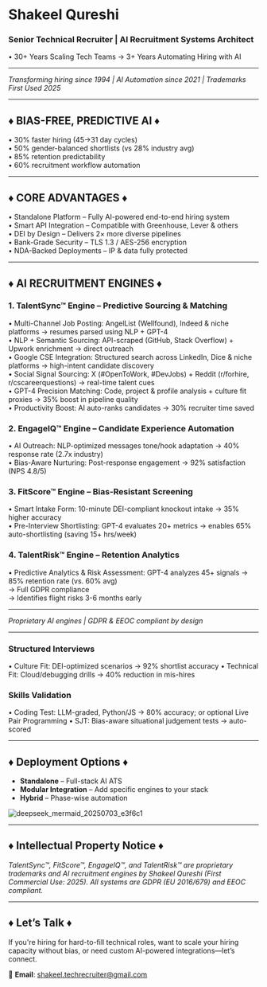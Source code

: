 # Shakeel Qureshi  
### Senior Technical Recruiter | AI Recruitment Systems Architect  
• 30+ Years Scaling Tech Teams → 3+ Years Automating Hiring with AI  

---


*Transforming hiring since 1994 | AI Automation since 2021 | Trademarks First Used 2025*

---

## ♦ BIAS-FREE, PREDICTIVE AI ♦
• 30% faster hiring (45→31 day cycles)  
• 50% gender-balanced shortlists (vs 28% industry avg)  
• 85% retention predictability  
• 60% recruitment workflow automation

---

## ♦ CORE ADVANTAGES ♦
• Standalone Platform – Fully AI-powered end-to-end hiring system  
• Smart API Integration – Compatible with Greenhouse, Lever & others  
• DEI by Design – Delivers 2× more diverse pipelines  
• Bank-Grade Security – TLS 1.3 / AES-256 encryption  
• NDA-Backed Deployments – IP & data fully protected  

---

## ♦ AI RECRUITMENT ENGINES ♦

### 1. TalentSync™ Engine – Predictive Sourcing & Matching
• Multi-Channel Job Posting: AngelList (Wellfound), Indeed & niche platforms  → resumes parsed using NLP + GPT-4  
• NLP + Semantic Sourcing: API-scraped (GitHub, Stack Overflow) + Upwork enrichment → direct outreach  
• Google CSE Integration: Structured search across LinkedIn, Dice & niche platforms → high-intent candidate discovery  
• Social Signal Sourcing: X (#OpenToWork, #DevJobs) + Reddit (r/forhire, r/cscareerquestions) → real-time talent cues  
• GPT-4 Precision Matching: Code, project & profile analysis + culture fit proxies → 35% boost in pipeline quality  
• Productivity Boost: AI auto-ranks candidates → 30% recruiter time saved  

### 2. EngageIQ™ Engine – Candidate Experience Automation
• AI Outreach: NLP-optimized messages tone/hook adaptation → 40% response rate (2.7x industry)  
• Bias-Aware Nurturing: Post-response engagement → 92% satisfaction (NPS 4.8/5)  

### 3. FitScore™ Engine – Bias-Resistant Screening
• Smart Intake Form: 10-minute DEI-compliant knockout intake → 35% higher accuracy  
• Pre-Interview Shortlisting: GPT-4 evaluates 20+ metrics → enables 65% auto-shortlisting (saving 15+ hrs/week)  

### 4. TalentRisk™ Engine – Retention Analytics
• Predictive Analytics & Risk Assessment: GPT-4 analyzes 45+ signals → 85% retention rate (vs. 60% avg)  
→ Full GDPR compliance  
→ Identifies flight risks 3-6 months early  

---


*Proprietary AI engines | GDPR & EEOC compliant by design*


---

### Structured Interviews
• Culture Fit: DEI-optimized scenarios → 92% shortlist accuracy
• Technical Fit: Cloud/debugging drills → 40% reduction in mis-hires

### Skills Validation
• Coding Test: LLM-graded, Python/JS → 80% accuracy; or optional Live Pair Programming
• SJT: Bias-aware situational judgement tests → auto-scored

---

## ♦ Deployment Options ♦
- **Standalone** – Full-stack AI ATS  
- **Modular Integration** – Add specific engines to your stack  
- **Hybrid** – Phase-wise automation
  
![deepseek_mermaid_20250703_e3f6c1](https://github.com/user-attachments/assets/5c6704ed-2b07-475b-a97a-6e8454857d2b)

---


## ♦ Intellectual Property Notice ♦
*TalentSync™, FitScore™, EngageIQ™, and TalentRisk™ are proprietary trademarks and AI recruitment engines by Shakeel Qureshi (First Commercial Use: 2025). All systems are GDPR (EU 2016/679) and EEOC compliant.*

---

## ♦ Let’s Talk ♦
If you're hiring for hard-to-fill technical roles, want to scale your hiring capacity without bias, or need custom AI-powered integrations—let’s connect.

📩 **Email**: shakeel.techrecruiter@gmail.com

